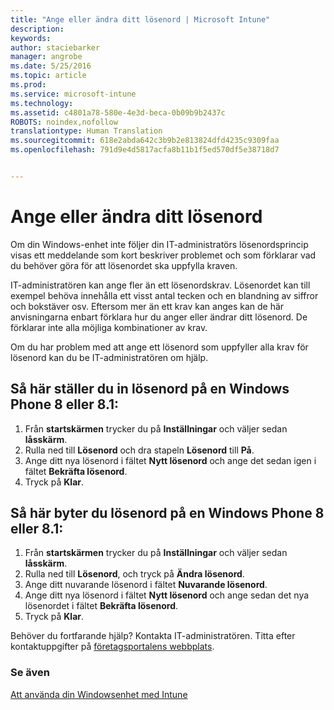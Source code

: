 ```yaml
---
title: "Ange eller ändra ditt lösenord | Microsoft Intune"
description: 
keywords: 
author: staciebarker
manager: angrobe
ms.date: 5/25/2016
ms.topic: article
ms.prod: 
ms.service: microsoft-intune
ms.technology: 
ms.assetid: c4801a78-580e-4e3d-beca-0b09b9b2437c
ROBOTS: noindex,nofollow
translationtype: Human Translation
ms.sourcegitcommit: 618e2abda642c3b9b2e813824dfd4235c9309faa
ms.openlocfilehash: 791d9e4d5817acfa8b11b1f5ed570df5e38718d7


---
```


# Ange eller ändra ditt lösenord

Om din Windows-enhet inte följer din IT-administratörs lösenordsprincip visas ett meddelande som kort beskriver problemet och som förklarar vad du behöver göra för att lösenordet ska uppfylla kraven.

IT-administratören kan ange fler än ett lösenordskrav. Lösenordet kan till exempel behöva innehålla ett visst antal tecken och en blandning av siffror och bokstäver osv. Eftersom mer än ett krav kan anges kan de här anvisningarna enbart förklara hur du anger eller ändrar ditt lösenord. De förklarar inte alla möjliga kombinationer av krav.

Om du har problem med att ange ett lösenord som uppfyller alla krav för lösenord kan du be IT-administratören om hjälp.

## Så här ställer du in lösenord på en Windows Phone 8 eller 8.1:

1. Från **startskärmen** trycker du på **Inställningar** och väljer sedan **låsskärm**.
2. Rulla ned till **Lösenord** och dra stapeln **Lösenord** till **På**.
3. Ange ditt nya lösenord i fältet **Nytt lösenord** och ange det sedan igen i fältet **Bekräfta lösenord**.
4. Tryck på **Klar**.

## Så här byter du lösenord på en Windows Phone 8 eller 8.1:

1. Från **startskärmen** trycker du på **Inställningar** och väljer sedan **låsskärm**.
2. Rulla ned till **Lösenord**, och tryck på **Ändra lösenord**.
3. Ange ditt nuvarande lösenord i fältet **Nuvarande lösenord**.
4. Ange ditt nya lösenord i fältet **Nytt lösenord** och ange sedan det nya lösenordet i fältet **Bekräfta lösenord**.
4. Tryck på **Klar**.

Behöver du fortfarande hjälp? Kontakta IT-administratören. Titta efter kontaktuppgifter på [företagsportalens webbplats](http://portal.manage.microsoft.com).

### Se även
[Att använda din Windowsenhet med Intune](using-your-windows-device-with-intune.md)



<!--HONumber=Jul16_HO4-->


